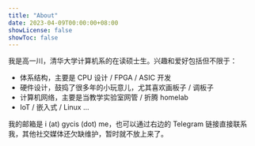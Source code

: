 ```yaml
---
title: "About"
date: 2023-04-09T00:00:00+08:00
showLicense: false
showToc: false
---
```


我是高一川，清华大学计算机系的在读硕士生。兴趣和爱好包括但不限于：

- 体系结构，主要是 CPU 设计 / FPGA / ASIC 开发
- 硬件设计，鼓捣了很多年的小玩意儿，尤其喜欢画板子 / 调板子
- 计算机网络，主要是当教学实验室网管 / 折腾 homelab
- IoT / 嵌入式 / Linux ...

我的邮箱是 i (at) gycis (dot) me，也可以通过右边的 Telegram 链接直接联系我，其他社交媒体还欠缺维护，暂时就不放上来了。
